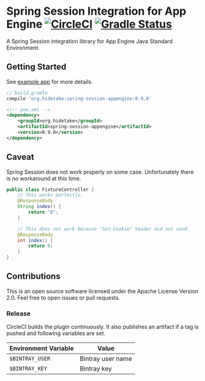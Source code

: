 # Spring Session Integration for App Engine [![CircleCI](https://circleci.com/gh/int128/spring-session-appengine.svg?style=shield)](https://circleci.com/gh/int128/spring-session-appengine) [![Gradle Status](https://gradleupdate.appspot.com/int128/spring-session-appengine/status.svg?branch=master)](https://gradleupdate.appspot.com/int128/spring-session-appengine/status)

A Spring Session integration library for App Engine Java Standard Environment. 


## Getting Started

See [example app](example-app) for more details.

```groovy
// build.gradle
compile 'org.hidetake:spring-session-appengine:0.9.0'
```

```xml
<!-- pom.xml -->
<dependency>
    <groupId>org.hidetake</groupId>
    <artifactId>spring-session-appengine</artifactId>
    <version>0.9.0</version>
</dependency>
```


## Caveat

Spring Session does not work properly on some case.
Unfortunately there is no workaround at this time.

```java
public class FixtureController {
    // This works perfectly.
    @ResponseBody
    String index() {
        return "0";
    }

    // This does not work because "Set-Cookie" header did not send.
    @ResponseBody
    int index() {
        return 0;
    }
}
```


## Contributions

This is an open source software licensed under the Apache License Version 2.0.
Feel free to open issues or pull requests.

### Release

CircleCI builds the plugin continuously.
It also publishes an artifact if a tag is pushed and following variables are set.

Environment Variable        | Value
----------------------------|------
`$BINTRAY_USER`             | Bintray user name
`$BINTRAY_KEY`              | Bintray key
